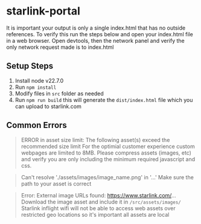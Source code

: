 # starlink-portal


It is important your output is only a single index.html that has no outside references. To verify this run the steps below and open your index.html file in a web browser. Open devtools, then the network panel and verify the only network request made is to index.html

## Setup Steps
1. Install node v22.7.0
2. Run `npm install`
3. Modify files in `src` folder as needed
4. Run `npm run build` this will generate the `dist/index.html` file which you can upload to starlink.com


## Common Errors
> ERROR in asset size limit: The following asset(s) exceed the recommended size limit
For the optimial customer experience custom webpages are limited to 8MB. Please compress assets (images, etc) and verify you are only including the minimum required javascript and css.

> Can't resolve './assets/images/image_name.png' in '...'
Make sure the path to your asset is correct

> Error: External image URLs found: https://www.starlink.com/...
Download the image asset and include it in `/src/assets/images/`
Starlink inflight wifi will not be able to access web assets over restricted geo locations so it's important all assets are local
